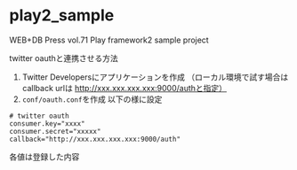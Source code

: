 play2_sample
============

WEB+DB Press vol.71 Play framework2 sample project

twitter oauthと連携させる方法

1. Twitter Developersにアプリケーションを作成 （ローカル環境で試す場合はcallback urlは http://xxx.xxx.xxx.xxx:9000/authと指定）
2. `conf/oauth.conf`を作成
以下の様に設定
```
# twitter oauth
consumer.key="xxxx"
consumer.secret="xxxxx"
callback="http://xxx.xxx.xxx.xxx:9000/auth"
```

各値は登録した内容
